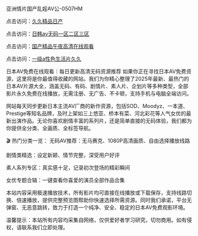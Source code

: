 亚洲情片国产乱婬AV公-0507HM

点击访问：<a href="https://gfd-5xg.pages.dev/">久久精品日产</a>

点击访问：<a href="https://bsdf-5f5.pages.dev/">日韩av无码一区二区三区</a>

点击访问：<a href="https://bsdf-5f5.pages.dev/">国产精品午夜高清在线观看</a>

点击访问：<a href="https://bered.pages.dev/">一级a性色生活片久久</a>

日本AV免费在线观看｜每日更新高清无码资源推荐
如果你正在寻找日本AV免费资源，这里将是你最值得收藏的网站。我们为你精心整理了2025年最新、最热门的日本AV片源大全，涵盖无码、有码、剧情片、素人片、企划片等多种类型，全部影片永久免费在线播放，无需注册、无广告、不卡顿，支持手机与电脑全端访问。

网站每天同步更新日本主流AV厂商的新作资源，包括SOD、Moodyz、一本道、Prestige等知名品牌，及时上架如三上悠亚、桥本有菜、河北彩花等人气女优的最新出演作品。无论你喜欢剧情丰富的系列片，还是简单直接的无码体验，我们都为你提供全分类、全画质、全标签导航。

🎬 热门分类一览：
无码AV推荐：无马赛克、1080P高清画质、自由选择播放线路

剧情类精选：设定新颖、情节完整，深受用户好评

素人系列专区：真实感十足，记录初次登场的精彩瞬间

女优专题合辑：一键查看你喜爱的演员全部作品合集

本站内容采用极速播放技术，所有影片均可直接在线播放或下载保存，支持线路切换、倍速播放，提供完整预览图帮助你快速选择所需资源。同时我们承诺，平台无弹窗、无恶意跳转，致力于打造一个纯净、安全、稳定的日本AV免费观影环境。

温馨提示：本站所有内容均采集自网络，仅供爱好者学习研究，切勿商用。如有侵权，请联系我们立即处理。

<span style="display:none;">[Canonical link](https://github.com/nina4562/76344 ）</span>
